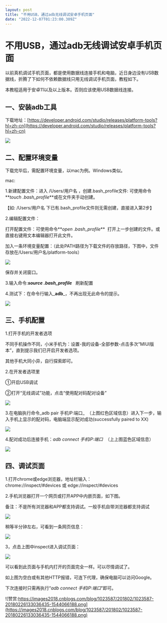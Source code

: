 ```yaml
---
layout: post
title: "不用USB，通过adb无线调试安卓手机页面"
date: "2022-12-07T01:23:00.309Z"
---
```

不用USB，通过adb无线调试安卓手机页面
=====================

以前真机调试手机页面，都是使用数据线连接手机和电脑，近日身边没有USB数据线，折腾了下如何不依赖数据线只用无线调试手机页面，教程如下。

本教程适用于安卓11以及以上版本。否则应该使用USB数据线连接。

一、安装adb工具
---------

下载地址：[https://developer.android.com/studio/releases/platform-tools?hl=zh-cn](https://developer.android.com/studio/releases/platform-tools?hl=zh-cn)

![](https://img2023.cnblogs.com/blog/1023587/202212/1023587-20221206185217946-459910065.png)

二、配置环境变量
--------

下载完毕后，需配置环境变量，以mac为例。Windows类似。

mac:

1.新建配置文件：进入 /Users/用户名 ，创建.bash\_profile文件: 可使用命令**_touch .bash\_profile_**或在文件夹手动创建。

【如: /Users/用户名 下已有.bash\_profile文件则无需创建，直接进入第2步】

2.编辑配置文件：  

打开配置文件：可使用命令**_open .bash\_profile_**  打开上一步创建的文件。或直接右键用文本编辑器打开此文件。

加入一条环境变量配置：（此处PATH路径为下载文件的存放路径，下图中，文件存放在/Users/用户名/platform-tools）

![](https://img2023.cnblogs.com/blog/1023587/202212/1023587-20221206185218170-497245474.png)

保存并关闭窗口。

3.输入命令:_**source .bash\_profile**_   刷新配置

4.测试下：在命令行输入_**adb**_，不再出现无此命令的提示。

![](https://img2023.cnblogs.com/blog/1023587/202212/1023587-20221206185217625-915147207.png)

三、手机配置
------

1.打开手机的开发者选项

不同手机操作不同，小米手机为：设置-我的设备-全部参数-点击多次“MIUI版本”，直到提示我们已开启开发者选项。

其他手机大同小异，自行探索即可。

2.在开发者选项里

①开启USB调试

②打开“无线调试”功能，点击“使用配对码配对设备”

![](https://img2023.cnblogs.com/blog/1023587/202212/1023587-20221206185217824-196983572.png)

3.在电脑执行命令_adb pair 手机IP:端口_  （上图红色区域信息）进入下一步，输入手机上显示的配对码，电脑端显示配对成功(successfully paired to XX)

![](https://img2023.cnblogs.com/blog/1023587/202212/1023587-20221206185218207-941178487.png)

4.配对成功后连接手机：_adb connect 手机IP:端口_  （上上图蓝色区域信息）

![](https://img2023.cnblogs.com/blog/1023587/202212/1023587-20221206185217972-1656960826.png)

四、调试页面
------

1.打开chrome或edge浏览器，地址栏输入：chrome://inspect/#devices 或 edge://inspect/#devices 

2.手机浏览器打开一个网页或打开APP中内嵌页面，如下图。

备注：不是所有浏览器和APP都支持调试。一般手机自带浏览器都支持调试

![](https://img2023.cnblogs.com/blog/1023587/202212/1023587-20221206185218564-1396794400.png)

稍等半分钟左右，可看到一条网页信息：

![](https://img2023.cnblogs.com/blog/1023587/202212/1023587-20221206185217984-705515749.png)

3，点击上图中inspect进入调试页面：

![](https://img2023.cnblogs.com/blog/1023587/202212/1023587-20221206185218819-645266610.png)

可以看到此页面与手机内打开的页面完全一样。可以尽情调试了。

如上图为空白或有其他HTTP报错，可连下代理，确保电脑可以访问Google。

下次连接时只需再执行“_adb connect 手机IP:端口_”即可。

![赞赏:https://images2018.cnblogs.com/blog/1023587/201802/1023587-20180226133036435-1544066188.png](https://images2018.cnblogs.com/blog/1023587/201802/1023587-20180226133036435-1544066188.png)